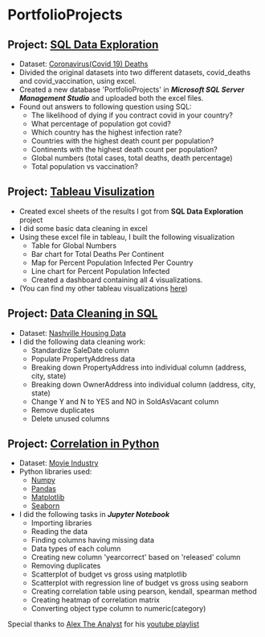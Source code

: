 # PortfolioProjects

## **Project: [SQL Data Exploration](https://github.com/aksaraf/PortfolioProjects/blob/main/Covid_SQL.sql)**
- Dataset: [Coronavirus(Covid 19) Deaths](https://ourworldindata.org/covid-deaths)
- Divided the original datasets into two different datasets, covid_deaths and covid_vaccination, using excel. 
- Created a new database 'PortfolioProjects' in ***Microsoft SQL Server Management Studio*** and uploaded both the excel files.
- Found out answers to following question using SQL:
  - The likelihood of dying if you contract covid in your country?
  - What percentage of population got covid?
  - Which country has the highest infection rate?
  - Countries with the highest death count per population?
  - Continents with the highest death count per population?
  - Global numbers (total cases, total deaths, death percentage)
  - Total population vs vaccination?

## **Project: [Tableau Visulization](https://public.tableau.com/app/profile/akshay.saraf/viz/Covid-19Dashboard_16268423182770/Dashboard1)**
- Created excel sheets of the results I got from **SQL Data Exploration** project
- I did some basic data cleaning in excel
- Using these excel file in tableau, I built the following visualization
  - Table for Global Numbers
  - Bar chart for Total Deaths Per Continent
  - Map for Percent Population Infected Per Country
  - Line chart for Percent Population Infected
  - Created a dashboard containing all 4 visualizations. 
- (You can find my other tableau visualizations [here](https://public.tableau.com/app/profile/akshay.saraf))
  
## **Project: [Data Cleaning in SQL](https://github.com/aksaraf/PortfolioProjects/blob/main/Nashville%20Housing%20Data%20Cleaning%20Using%20SQL.sql)**
- Dataset: [Nashville Housing Data](https://github.com/AlexTheAnalyst/PortfolioProjects/blob/main/Nashville%20Housing%20Data%20for%20Data%20Cleaning.xlsx)
- I did the following data cleaning work:
  - Standardize SaleDate column
  - Populate PropertyAddress data
  - Breaking down PropertyAddress into individual column (address, city, state)
  - Breaking down OwnerAddress into individual column (address, city, state)
  - Change Y and N to YES and NO in SoldAsVacant column
  - Remove duplicates
  - Delete unused columns
  
## **Project: [Correlation in Python](https://github.com/aksaraf/PortfolioProjects/blob/main/Correlation%20in%20Python.ipynb)**
- Dataset: [Movie Industry](https://www.kaggle.com/danielgrijalvas/movies)
- Python libraries used:
  - [Numpy](https://github.com/aksaraf/PythonLibraries/blob/main/NumpyCheatSheet.ipynb)
  - [Pandas](https://github.com/aksaraf/PythonLibraries/blob/main/PandasCheatSheet.ipynb)
  - [Matplotlib](https://github.com/aksaraf/PythonLibraries/blob/main/MatplotlibCheatSheet.ipynb)
  - [Seaborn](https://github.com/aksaraf/PythonLibraries/blob/main/SeabornCheatSheet.ipynb)
- I did the following tasks in ***Jupyter Notebook***
  - Importing libraries
  - Reading the data
  - Finding columns having missing data
  - Data types of each column
  - Creating new column 'yearcorrect' based on 'released' column
  - Removing duplicates
  - Scatterplot of budget vs gross using matplotlib
  - Scatterplot with regression line of budget vs gross using seaborn
  - Creating correlation table using pearson, kendall, spearman method
  - Creating heatmap of correlation matrix
  - Converting object type column to numeric(category)


Special thanks to [Alex The Analyst](https://github.com/AlexTheAnalyst) for his [youtube playlist](https://www.youtube.com/watch?v=qfyynHBFOsM&list=PLUaB-1hjhk8H48Pj32z4GZgGWyylqv85f)
  
